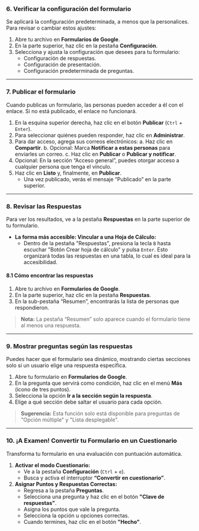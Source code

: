 ### 6. Verificar la configuración del formulario

Se aplicará la configuración predeterminada, a menos que la personalices. Para revisar o cambiar estos ajustes:

1.  Abre tu archivo en **Formularios de Google**.
2.  En la parte superior, haz clic en la pestaña **Configuración**.
3.  Selecciona y ajusta la configuración que desees para tu formulario:
    * Configuración de respuestas.
    * Configuración de presentación.
    * Configuración predeterminada de preguntas.

---

### 7. Publicar el formulario

Cuando publicas un formulario, las personas pueden acceder a él con el enlace. Si no está publicado, el enlace no funcionará.

1.  En la esquina superior derecha, haz clic en el botón **Publicar** (`Ctrl` + `Enter`).
2.  Para seleccionar quiénes pueden responder, haz clic en **Administrar**.
3.  Para dar acceso, agrega sus correos electrónicos:
    a. Haz clic en **Compartir**.
    b. Opcional: Marca **Notificar a estas personas** para enviarles un correo.
    c. Haz clic en **Publicar** o **Publicar y notificar**.
4.  Opcional: En la sección “Acceso general”, puedes otorgar acceso a cualquier persona que tenga el vínculo.
5.  Haz clic en **Listo** y, finalmente, en **Publicar**.
    * Una vez publicado, verás el mensaje “Publicado” en la parte superior.

---

### 8. Revisar las Respuestas

Para ver los resultados, ve a la pestaña **Respuestas** en la parte superior de tu formulario.

* **La forma más accesible: Vincular a una Hoja de Cálculo:**
    * Dentro de la pestaña "Respuestas", presiona la tecla `B` hasta escuchar "Botón Crear hoja de cálculo" y pulsa `Enter`. Esto organizará todas las respuestas en una tabla, lo cual es ideal para la accesibilidad.

#### 8.1 Cómo encontrar las respuestas

1.  Abre tu archivo en **Formularios de Google**.
2.  En la parte superior, haz clic en la pestaña **Respuestas**.
3.  En la sub-pestaña “Resumen”, encontrarás la lista de personas que respondieron.

> **Nota:** La pestaña “Resumen” solo aparece cuando el formulario tiene al menos una respuesta.

---

### 9. Mostrar preguntas según las respuestas

Puedes hacer que el formulario sea dinámico, mostrando ciertas secciones solo si un usuario elige una respuesta específica.

1.  Abre tu formulario en **Formularios de Google**.
2.  En la pregunta que servirá como condición, haz clic en el menú **Más** (icono de tres puntos).
3.  Selecciona la opción **Ir a la sección según la respuesta**.
4.  Elige a qué sección debe saltar el usuario para cada opción.

> **Sugerencia:** Esta función solo está disponible para preguntas de "Opción múltiple" y "Lista desplegable".

---

### 10. ¡A Examen! Convertir tu Formulario en un Cuestionario

Transforma tu formulario en una evaluación con puntuación automática.

1.  **Activar el modo Cuestionario:**
    * Ve a la pestaña **Configuración** (`Ctrl` + `e`).
    * Busca y activa el interruptor **“Convertir en cuestionario”**.
2.  **Asignar Puntos y Respuestas Correctas:**
    * Regresa a la pestaña **Preguntas**.
    * Selecciona una pregunta y haz clic en el botón **"Clave de respuestas"**.
    * Asigna los puntos que vale la pregunta.
    * Selecciona la opción u opciones correctas.
    * Cuando termines, haz clic en el botón **"Hecho"**.